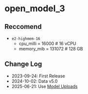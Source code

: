 # open_model_3

## Reccomend

- `e2-highmem-16`
  - cpu_milli = 16000 # 16 vCPU
  - memory_mib = 131072 # 128 GB

## Change Log

- 2023-09-24: First Release
- 2024-10-02: Data v5.0
- 2025-06-21: Use [Model Uploads](https://docs.numer.ai/numerai-tournament/submissions/model-uploads)
